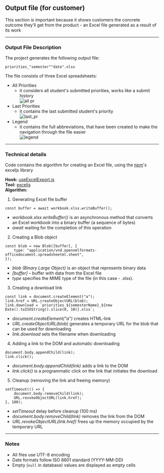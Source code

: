 ## Output file (for customer)

This section is important because it shows customers the concrete outcome they’ll get from the product - an Excel file generated as a result of its work

---
### Output File Description

The project generates the following output file:

```commandline
priorities_"semester""date".xlsx
```

The file consists of three Excel spreadsheets: 
- All Priorities
  - it considers all student's submitted priorities, works like a submit history   
![all pr](docs/all_pr.png)
- Last Priorities
  - it contains the last submitted student's priority  
![last_pr](docs/last_pr.png)
- Legend
  - it contains the full abbreviations, that have been created to make the navigation through the file easier    
![legend](docs/legend.png)

---
### Technical details
Code contains the algorithm for creating an Excel file, using the [npm](https://www.npmjs.com/)'s exceljs library

**Hook:** [useExcelExport.js](frontend/src/hooks/useExcelExport.js)   
**Tool:** [exceljs](https://www.npmjs.com/package/exceljs)  
**Algorithm:**
1. Generating Excel file buffer
```commandline
const buffer = await workbook.xlsx.writeBuffer();
```
   - _workbook.xlsx.writeBuffer()_ is an asynchronous method that converts an Excel workbook into a binary buffer (a sequence of bytes)
   - _await_ waiting for the completion of this operation
2. Creating a Blob object
```commandline
const blob = new Blob([buffer], {
    type: "application/vnd.openxmlformats-officedocument.spreadsheetml.sheet",
});
```
- _blob (Binary Large Object)_ is an object that represents binary data
- _[buffer]_ – buffer with data from the Excel file
- _type_ specifies the MIME type of the file (in this case - .xlsx).
3. Creating a download link
```commandline
const link = document.createElement("a");
link.href = URL.createObjectURL(blob);
link.download = `priorities_${semesterName}_${new Date().toISOString().slice(0, 10)}.xlsx`;
```
- _document.createElement("a")_ creates HTML-link
- _URL.createObjectURL(blob)_ generates a temporary URL for the blob that can be used for downloading
- _link.download_ sets the filename when downloading
4. Adding a link to the DOM and automatic downloading
```commandline
document.body.appendChild(link);
link.click();
```
- _document.body.appendChild(link)_ adds a link to the DOM
- _link.click()_ is a programmatic click on the link that initiates the download
5. Cleanup (removing the link and freeing memory)
```commandline
setTimeout(() => {
    document.body.removeChild(link);
    URL.revokeObjectURL(link.href);
}, 100);
```
- _setTimeout_ delay before cleanup (100 ms)
- _document.body.removeChild(link)_ removes the link from the DOM
- _URL.revokeObjectURL(link.href)_ frees up the memory occupied by the temporary URL
---
### Notes
- All files use UTF-8 encoding
- Date formats follow ISO 8601 standard (YYYY-MM-DD)
- Empty (`null` in database) values are displayed as empty cells